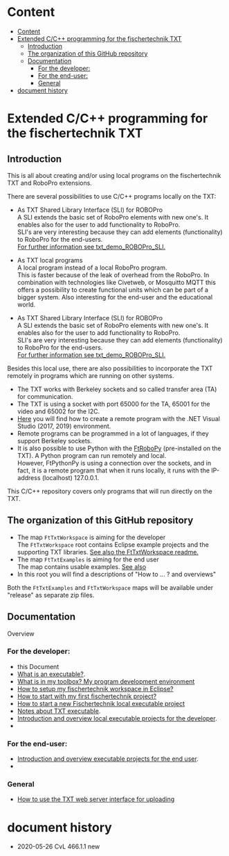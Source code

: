 # Content

<!-- TOC depthFrom:1 depthTo:6 withLinks:1 updateOnSave:1 orderedList:0 -->

- [Content](#content)
- [Extended C/C++ programming for the fischertechnik TXT](#extended-cc-programming-for-the-fischertechnik-txt)
	- [Introduction](#introduction)
	- [The organization of this GitHub repository](#the-organization-of-this-github-repository)
	- [Documentation](#documentation)
		- [For the developer:](#for-the-developer)
		- [For the end-user:](#for-the-end-user)
		- [General](#general)
- [document history](#document-history)

<!-- /TOC -->

#  Extended C/C++ programming for the fischertechnik TXT

## Introduction
This is all about creating and/or using local programs on the fischertechnik TXT and RoboPro extensions.

There are several possibilities to use C/C++ programs locally on the TXT:
- As TXT Shared Library Interface (SLI) for ROBOPro<br/>
A SLI extends the basic set of RoboPro elements with new one's.
It enables also for the user to add functionality to RoboPro.<br/>
SLI's are very interesting because they can add elements (functionality) to RoboPro for the end-users.<br/>
	[For further information see txt_demo_ROBOPro_SLI.](https://github.com/fischertechnik/txt_demo_ROBOPro_SLI) 

- As TXT local programs<br/>
A local program instead of a local RoboPro program.<br/>
This is faster because of the leak of overhead from the RoboPro. In combination with technologies like Civetweb, or Mosquitto MQTT this offers a possibility to create functional units which can be part of a bigger system. Also interesting for the end-user and the educational world.

- As TXT Shared Library Interface (SLI) for ROBOPro<br/>
A SLI extends the basic set of RoboPro elements with new one's.
It enables also for the user to add functionality to RoboPro.<br/>
SLI's are very interesting because they can add elements (functionality) to RoboPro for the end-users.<br/>
	[For further information see txt_demo_ROBOPro_SLI.](https://github.com/fischertechnik/txt_demo_ROBOPro_SLI) 

Besides this local use, there are also possibilities to incorporate the TXT remotely in programs which are running on other systems.
- The TXT works with Berkeley sockets and so called transfer area (TA) for communication.
- The TXT is using a socket with port 65000 for the TA, 65001 for the video and 65002 for the I2C.
- [Here](https://github.com/fischertechnik/txt_demo_c_online) you will find how to create a remote program with the .NET Visual Studio (2017, 2019) environment.
- Remote programs can be programmed in a lot of languages, if they support Berkeley sockets. 
- It is also possible to use Python with the [FtRoboPy](https://github.com/ftrobopy/ftrobopy) (pre-installed on the TXT). A Python program can run remotely and local.<br/>
 However, FtPythonPy is using a connection over the sockets, and in fact, it is a remote program that when it runs locally, it runs with the IP-address (localhost) 127.0.0.1.


This C/C++ repository covers only programs that will run directly on the TXT.

## The organization of this GitHub repository
- The map `FtTxtWorkspace` is aiming for the developer<br/>
The  `FtTxtWorkspace` root contains Eclipse example projects and the supporting TXT libraries. [See also the FtTxtWorkspace readme.](./FtTxtWorkspace/README.md)
- The map `FtTxtExamples` is aiming for the end user<br/>
The map contains usable examples. [See also](./FtTxtExamples/README.md)
- In this root you will find a descriptions of "How to ... ? and overviews"

Both the `FtTxtExamples` and `FtTxtWorkspace` maps will be available under "release" as separate zip files.

## Documentation
Overview <a id="overview"></a>

### For the developer:
- this Document
- [What is an executable?](EXE.md).
- [What is in my toolbox? My program development environment](WhichToolsYouNeed.md)
- [How to setup my fischertechnik workspace in Eclipse?](HowToStartWithFtTxtWorkspace.md)
- [How to start with my first fischertechnik project?](HowToStartMyFirstProject.md)
- [How to start a new Fischertechnik local executable project](./ProjectSetUp(exe).md)
- [Notes about TXT executable](./notes(exe).md).
- [Introduction and overview local executable projects for the developer](./FtTxtWorkspace/README.md).
- 
### For the end-user:
- [Introduction and overview executable projects for the end user](./FtTxtExamples/README.md).
- 
### General
- [How to use the TXT web server interface for uploading](./HowToUseTxtWeb.md)

<a id="history"></a>

# document history 
- 2020-05-26 CvL 466.1.1 new
